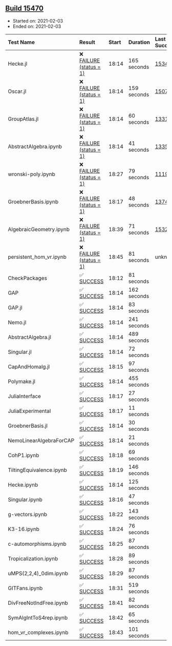 ## [Build 15470](https://oscarci.mathematik.uni-kl.de/job/oscar/15470/)

* Started on: 2021-02-03
* Ended on: 2021-02-03

| Test Name    | Result | Start | Duration | Last Success | First Failure |
|:-------------|:-------|:------|:---------|:-------------|:--------------|
| Hecke.jl | ❌ [FAILURE (status = 1)](https://oscarci.mathematik.uni-kl.de/job/oscar/15470/artifact/logs/build-15470/Hecke.jl.log) | 18:14 | 165 seconds | [15344](https://oscarci.mathematik.uni-kl.de/job/oscar/15344/) | [15348](https://oscarci.mathematik.uni-kl.de/job/oscar/15348/) |
| Oscar.jl | ❌ [FAILURE (status = 1)](https://oscarci.mathematik.uni-kl.de/job/oscar/15470/artifact/logs/build-15470/Oscar.jl.log) | 18:14 | 159 seconds | [15079](https://oscarci.mathematik.uni-kl.de/job/oscar/15079/) | [15080](https://oscarci.mathematik.uni-kl.de/job/oscar/15080/) |
| GroupAtlas.jl | ❌ [FAILURE (status = 1)](https://oscarci.mathematik.uni-kl.de/job/oscar/15470/artifact/logs/build-15470/GroupAtlas.jl.log) | 18:14 | 60 seconds | [13311](https://oscarci.mathematik.uni-kl.de/job/oscar/13311/) | [13312](https://oscarci.mathematik.uni-kl.de/job/oscar/13312/) |
| AbstractAlgebra.ipynb | ❌ [FAILURE (status = 1)](https://oscarci.mathematik.uni-kl.de/job/oscar/15470/artifact/logs/build-15470/AbstractAlgebra.ipynb.log) | 18:14 | 41 seconds | [13355](https://oscarci.mathematik.uni-kl.de/job/oscar/13355/) | [13356](https://oscarci.mathematik.uni-kl.de/job/oscar/13356/) |
| wronski-poly.ipynb | ❌ [FAILURE (status = 1)](https://oscarci.mathematik.uni-kl.de/job/oscar/15470/artifact/logs/build-15470/wronski-poly.ipynb.log) | 18:27 | 79 seconds | [11192](https://oscarci.mathematik.uni-kl.de/job/oscar/11192/) | [11193](https://oscarci.mathematik.uni-kl.de/job/oscar/11193/) |
| GroebnerBasis.ipynb | ❌ [FAILURE (status = 1)](https://oscarci.mathematik.uni-kl.de/job/oscar/15470/artifact/logs/build-15470/GroebnerBasis.ipynb.log) | 18:17 | 48 seconds | [13748](https://oscarci.mathematik.uni-kl.de/job/oscar/13748/) | [13749](https://oscarci.mathematik.uni-kl.de/job/oscar/13749/) |
| AlgebraicGeometry.ipynb | ❌ [FAILURE (status = 1)](https://oscarci.mathematik.uni-kl.de/job/oscar/15470/artifact/logs/build-15470/AlgebraicGeometry.ipynb.log) | 18:39 | 71 seconds | [15322](https://oscarci.mathematik.uni-kl.de/job/oscar/15322/) | [15323](https://oscarci.mathematik.uni-kl.de/job/oscar/15323/) |
| persistent_hom_vr.ipynb | ❌ [FAILURE (status = 1)](https://oscarci.mathematik.uni-kl.de/job/oscar/15470/artifact/logs/build-15470/persistent_hom_vr.ipynb.log) | 18:45 | 81 seconds | unknown | unknown |
| CheckPackages | ✅ [SUCCESS](https://oscarci.mathematik.uni-kl.de/job/oscar/15470/artifact/logs/build-15470/CheckPackages.log) | 18:12 | 81 seconds |  |  |
| GAP | ✅ [SUCCESS](https://oscarci.mathematik.uni-kl.de/job/oscar/15470/artifact/logs/build-15470/GAP.log) | 18:14 | 162 seconds |  |  |
| GAP.jl | ✅ [SUCCESS](https://oscarci.mathematik.uni-kl.de/job/oscar/15470/artifact/logs/build-15470/GAP.jl.log) | 18:14 | 83 seconds |  |  |
| Nemo.jl | ✅ [SUCCESS](https://oscarci.mathematik.uni-kl.de/job/oscar/15470/artifact/logs/build-15470/Nemo.jl.log) | 18:14 | 241 seconds |  |  |
| AbstractAlgebra.jl | ✅ [SUCCESS](https://oscarci.mathematik.uni-kl.de/job/oscar/15470/artifact/logs/build-15470/AbstractAlgebra.jl.log) | 18:14 | 489 seconds |  |  |
| Singular.jl | ✅ [SUCCESS](https://oscarci.mathematik.uni-kl.de/job/oscar/15470/artifact/logs/build-15470/Singular.jl.log) | 18:14 | 72 seconds |  |  |
| CapAndHomalg.jl | ✅ [SUCCESS](https://oscarci.mathematik.uni-kl.de/job/oscar/15470/artifact/logs/build-15470/CapAndHomalg.jl.log) | 18:15 | 97 seconds |  |  |
| Polymake.jl | ✅ [SUCCESS](https://oscarci.mathematik.uni-kl.de/job/oscar/15470/artifact/logs/build-15470/Polymake.jl.log) | 18:14 | 455 seconds |  |  |
| JuliaInterface | ✅ [SUCCESS](https://oscarci.mathematik.uni-kl.de/job/oscar/15470/artifact/logs/build-15470/JuliaInterface.log) | 18:17 | 27 seconds |  |  |
| JuliaExperimental | ✅ [SUCCESS](https://oscarci.mathematik.uni-kl.de/job/oscar/15470/artifact/logs/build-15470/JuliaExperimental.log) | 18:17 | 11 seconds |  |  |
| GroebnerBasis.jl | ✅ [SUCCESS](https://oscarci.mathematik.uni-kl.de/job/oscar/15470/artifact/logs/build-15470/GroebnerBasis.jl.log) | 18:14 | 30 seconds |  |  |
| NemoLinearAlgebraForCAP | ✅ [SUCCESS](https://oscarci.mathematik.uni-kl.de/job/oscar/15470/artifact/logs/build-15470/NemoLinearAlgebraForCAP.log) | 18:14 | 21 seconds |  |  |
| CohP1.ipynb | ✅ [SUCCESS](https://oscarci.mathematik.uni-kl.de/job/oscar/15470/artifact/logs/build-15470/CohP1.ipynb.log) | 18:18 | 69 seconds |  |  |
| TiltingEquivalence.ipynb | ✅ [SUCCESS](https://oscarci.mathematik.uni-kl.de/job/oscar/15470/artifact/logs/build-15470/TiltingEquivalence.ipynb.log) | 18:19 | 146 seconds |  |  |
| Hecke.ipynb | ✅ [SUCCESS](https://oscarci.mathematik.uni-kl.de/job/oscar/15470/artifact/logs/build-15470/Hecke.ipynb.log) | 18:14 | 125 seconds |  |  |
| Singular.ipynb | ✅ [SUCCESS](https://oscarci.mathematik.uni-kl.de/job/oscar/15470/artifact/logs/build-15470/Singular.ipynb.log) | 18:16 | 47 seconds |  |  |
| g-vectors.ipynb | ✅ [SUCCESS](https://oscarci.mathematik.uni-kl.de/job/oscar/15470/artifact/logs/build-15470/g-vectors.ipynb.log) | 18:22 | 143 seconds |  |  |
| K3-16.ipynb | ✅ [SUCCESS](https://oscarci.mathematik.uni-kl.de/job/oscar/15470/artifact/logs/build-15470/K3-16.ipynb.log) | 18:24 | 76 seconds |  |  |
| c-automorphisms.ipynb | ✅ [SUCCESS](https://oscarci.mathematik.uni-kl.de/job/oscar/15470/artifact/logs/build-15470/c-automorphisms.ipynb.log) | 18:25 | 87 seconds |  |  |
| Tropicalization.ipynb | ✅ [SUCCESS](https://oscarci.mathematik.uni-kl.de/job/oscar/15470/artifact/logs/build-15470/Tropicalization.ipynb.log) | 18:28 | 89 seconds |  |  |
| uMPS(2,2,4)_0dim.ipynb | ✅ [SUCCESS](https://oscarci.mathematik.uni-kl.de/job/oscar/15470/artifact/logs/build-15470/uMPS-2-2-4-_0dim.ipynb.log) | 18:29 | 87 seconds |  |  |
| GITFans.ipynb | ✅ [SUCCESS](https://oscarci.mathematik.uni-kl.de/job/oscar/15470/artifact/logs/build-15470/GITFans.ipynb.log) | 18:31 | 519 seconds |  |  |
| DivFreeNotIndFree.ipynb | ✅ [SUCCESS](https://oscarci.mathematik.uni-kl.de/job/oscar/15470/artifact/logs/build-15470/DivFreeNotIndFree.ipynb.log) | 18:41 | 82 seconds |  |  |
| SymAlgIntToS4rep.ipynb | ✅ [SUCCESS](https://oscarci.mathematik.uni-kl.de/job/oscar/15470/artifact/logs/build-15470/SymAlgIntToS4rep.ipynb.log) | 18:42 | 65 seconds |  |  |
| hom_vr_complexes.ipynb | ✅ [SUCCESS](https://oscarci.mathematik.uni-kl.de/job/oscar/15470/artifact/logs/build-15470/hom_vr_complexes.ipynb.log) | 18:43 | 101 seconds |  |  |
